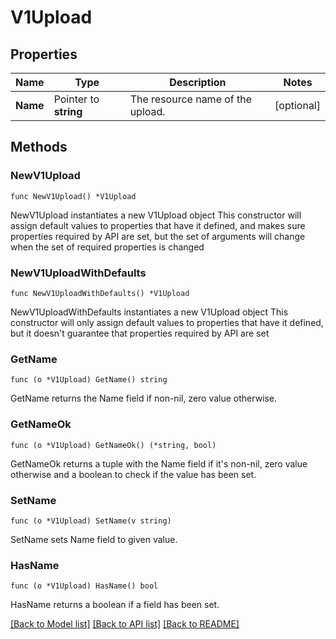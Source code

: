 # V1Upload

## Properties

Name | Type | Description | Notes
------------ | ------------- | ------------- | -------------
**Name** | Pointer to **string** | The resource name of the upload. | [optional] 

## Methods

### NewV1Upload

`func NewV1Upload() *V1Upload`

NewV1Upload instantiates a new V1Upload object
This constructor will assign default values to properties that have it defined,
and makes sure properties required by API are set, but the set of arguments
will change when the set of required properties is changed

### NewV1UploadWithDefaults

`func NewV1UploadWithDefaults() *V1Upload`

NewV1UploadWithDefaults instantiates a new V1Upload object
This constructor will only assign default values to properties that have it defined,
but it doesn't guarantee that properties required by API are set

### GetName

`func (o *V1Upload) GetName() string`

GetName returns the Name field if non-nil, zero value otherwise.

### GetNameOk

`func (o *V1Upload) GetNameOk() (*string, bool)`

GetNameOk returns a tuple with the Name field if it's non-nil, zero value otherwise
and a boolean to check if the value has been set.

### SetName

`func (o *V1Upload) SetName(v string)`

SetName sets Name field to given value.

### HasName

`func (o *V1Upload) HasName() bool`

HasName returns a boolean if a field has been set.


[[Back to Model list]](../README.md#documentation-for-models) [[Back to API list]](../README.md#documentation-for-api-endpoints) [[Back to README]](../README.md)


